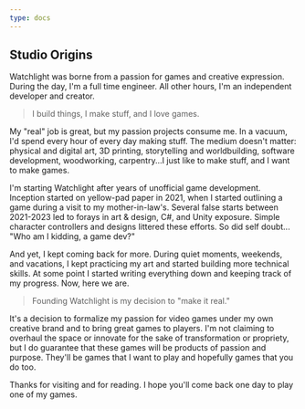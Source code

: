 ```yaml
---
type: docs
---
```

## Studio Origins
Watchlight was borne from a passion for games and creative expression. During the day, I'm a full time engineer. All other hours, I'm an independent developer and creator.

>I build things, I make stuff, and I love games.

My "real" job is great, but my passion projects consume me. In a vacuum, I'd spend every hour of every day making stuff. The medium doesn't matter: physical and digital art, 3D printing, storytelling and worldbuilding, software development, woodworking, carpentry...I just like to make stuff, and I want to make games.

I'm starting Watchlight after years of unofficial game development. Inception started on yellow-pad paper in 2021, when I started outlining a game during a visit to my mother-in-law's. Several false starts between 2021-2023 led to forays in art & design, C#, and Unity exposure. Simple character controllers and designs littered these efforts. So did self doubt... "Who am I kidding, a game dev?"

And yet, I kept coming back for more. During quiet moments, weekends, and vacations, I kept practicing my art and started building more technical skills. At some point I started writing everything down and keeping track of my progress. Now, here we are.

>Founding Watchlight is my decision to "make it real."

It's a decision to formalize my passion for video games under my own creative brand and to bring great games to players. I'm not claiming to overhaul the space or innovate for the sake of transformation or propriety, but I do guarantee that these games will be products of passion and purpose. They'll be games that I want to play and hopefully games that you do too.

Thanks for visiting and for reading. I hope you'll come back one day to play one of my games.